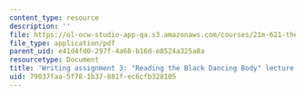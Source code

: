 ```yaml
---
content_type: resource
description: ''
file: https://ol-ocw-studio-app-qa.s3.amazonaws.com/courses/21m-621-theater-and-cultural-diversity-in-the-u-s-spring-2008/79037faa5f781b37881fec6cfb328105_MIT21M_670S08_unit2reading.pdf
file_type: application/pdf
parent_uid: e41d4fd0-297f-4a68-b16d-e8524a325a8a
resourcetype: Document
title: 'Writing assignment 3: "Reading the Black Dancing Body" lecture series responses'
uid: 79037faa-5f78-1b37-881f-ec6cfb328105
---
```


